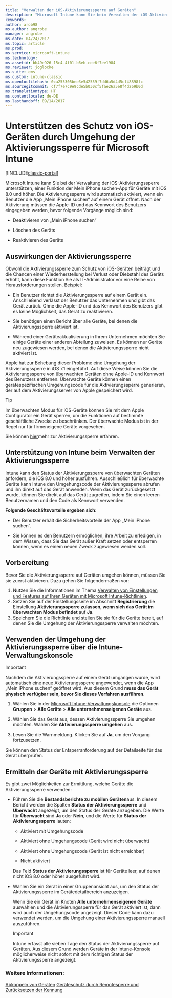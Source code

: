 ```yaml
---
title: "Verwalten der iOS-Aktivierungssperre auf Geräten"
description: "Microsoft Intune kann Sie beim Verwalten der iOS-Aktivierungssperre unterstützen, einem Feature der App „Mein iPhone suchen“ für iOS 7.1 und höher."
keywords: 
author: arob98
ms.author: angrobe
manager: angrobe
ms.date: 04/24/2017
ms.topic: article
ms.prod: 
ms.service: microsoft-intune
ms.technology: 
ms.assetid: bb49e926-15c4-4f01-b6eb-cee6f7ee1984
ms.reviewer: joglocke
ms.suite: ems
ms.custom: intune-classic
ms.openlocfilehash: 0ca255305bee3e542559f7dd6a5d4d5cf48898fc
ms.sourcegitcommit: cf7f7e7c9e9cde5b030cf5fae26a5e8f4d269b0d
ms.translationtype: HT
ms.contentlocale: de-DE
ms.lasthandoff: 09/14/2017
---
```

# <a name="help-protect-ios-devices-with-activation-lock-bypass-for-microsoft-intune"></a>Unterstützen des Schutz von iOS-Geräten durch Umgehung der Aktivierungssperre für Microsoft Intune

[!INCLUDE[classic-portal](../includes/classic-portal.md)]

Microsoft Intune kann Sie bei der Verwaltung der iOS-Aktivierungssperre unterstützen, einer Funktion der Mein iPhone suchen-App für Geräte mit iOS 8.0 und höher. Die Aktivierungssperre wird automatisch aktiviert, wenn ein Benutzer die App „Mein iPhone suchen“ auf einem Gerät öffnet. Nach der Aktivierung müssen die Apple-ID und das Kennwort des Benutzers eingegeben werden, bevor folgende Vorgänge möglich sind: 

-   Deaktivieren von „Mein iPhone suchen“

-   Löschen des Geräts

-   Reaktivieren des Geräts

## <a name="how-activation-lock-affects-you"></a>Auswirkungen der Aktivierungssperre
Obwohl die Aktivierungssperre zum Schutz von iOS-Geräten beiträgt und die Chancen einer Wiederherstellung bei Verlust oder Diebstahl des Geräts erhöht, kann diese Funktion Sie als IT-Administrator vor eine Reihe von Herausforderungen stellen. Beispiel:

-   Ein Benutzer richtet die Aktivierungssperre auf einem Gerät ein. Anschließend verlässt der Benutzer das Unternehmen und gibt das Gerät zurück. Ohne die Apple-ID und das Kennwort des Benutzers gibt es keine Möglichkeit, das Gerät zu reaktivieren.

-   Sie benötigen einen Bericht über alle Geräte, bei denen die Aktivierungssperre aktiviert ist.

-   Während einer Geräteaktualisierung in Ihrem Unternehmen möchten Sie einige Geräte einer anderen Abteilung zuweisen. Es können nur Geräte neu zugewiesen werden, bei denen die Aktivierungssperre nicht aktiviert ist.

Apple hat zur Behebung dieser Probleme eine Umgehung der Aktivierungssperre in iOS 7.1 eingeführt. Auf diese Weise können Sie die Aktivierungssperre von überwachten Geräten ohne Apple-ID und Kennwort des Benutzers entfernen. Überwachte Geräte können einen gerätespezifischen Umgehungscode für die Aktivierungssperre generieren, der auf dem Aktivierungsserver von Apple gespeichert wird.

> [!TIP]
> Im überwachten Modus für iOS-Geräte können Sie mit dem Apple Configurator ein Gerät sperren, um die Funktionen auf bestimmte geschäftliche Zwecke zu beschränken. Der überwachte Modus ist in der Regel nur für firmeneigene Geräte vorgesehen.

Sie können [hier](https://support.apple.com/en-us/HT201365)mehr zur Aktivierungssperre erfahren.

## <a name="how-intune-helps-you-manage-activation-lock"></a>Unterstützung von Intune beim Verwalten der Aktivierungssperre
Intune kann den Status der Aktivierungssperre von überwachten Geräten anfordern, die iOS 8.0 und höher ausführen. Ausschließlich für überwachte Geräte kann Intune den Umgehungscode der Aktivierungssperre abrufen und ihn direkt auf das Gerät anwenden. Wenn das Gerät zurückgesetzt wurde, können Sie direkt auf das Gerät zugreifen, indem Sie einen leeren Benutzernamen und den Code als Kennwort verwenden.

**Folgende Geschäftsvorteile ergeben sich**:

-   Der Benutzer erhält die Sicherheitsvorteile der App „Mein iPhone suchen“.

-   Sie können es den Benutzern ermöglichen, ihre Arbeit zu erledigen, in dem Wissen, dass Sie das Gerät außer Kraft setzen oder entsperren können, wenn es einem neuen Zweck zugewiesen werden soll.

## <a name="before-you-start"></a>Vorbereitung

Bevor Sie die Aktivierungssperre auf Geräten umgehen können, müssen Sie sie zuerst aktivieren. Dazu gehen Sie folgendermaßen vor:

1. Nutzen Sie die Informationen im Thema [Verwalten von Einstellungen und Features auf Ihren Geräten mit Microsoft Intune-Richtlinien](/intune-classic/deploy-use/ios-policy-settings-in-microsoft-intune).
2. Setzen Sie auf der Einstellungsseite im Abschnitt **Registrierung** die Einstellung **Aktivierungssperre zulassen, wenn sich das Gerät im überwachten Modus befindet** auf **Ja**.
3. Speichern Sie die Richtlinie und stellen Sie sie für die Geräte bereit, auf denen Sie die Umgehung der Aktivierungssperre verwalten möchten.

## <a name="how-to-use-activation-lock-bypass-from-the-intune-admin-console"></a>Verwenden der Umgehung der Aktivierungssperre über die Intune-Verwaltungskonsole
> [!IMPORTANT]
> Nachdem die Aktivierungssperre auf einem Gerät umgangen wurde, wird automatisch eine neue Aktivierungssperre angewendet, wenn die App „Mein iPhone suchen“ geöffnet wird. Aus diesem Grund **muss das Gerät physisch verfügbar sein, bevor Sie dieses Verfahren ausführen**.

1.  Wählen Sie in der [Microsoft Intune-Verwaltungskonsole](https://manage.microsoft.com) die Optionen **Gruppen** &gt; **Alle Geräte** &gt; **Alle unternehmenseigenen Geräte** aus.

2.  Wählen Sie das Gerät aus, dessen Aktivierungssperre Sie umgehen möchten. Wählen Sie **Aktivierungssperre umgehen** aus.

3.  Lesen Sie die Warnmeldung. Klicken Sie auf **Ja**, um den Vorgang fortzusetzen.

Sie können den Status der Entsperranforderung auf der Detailseite für das Gerät überprüfen.

## <a name="how-to-see-which-devices-are-using-activation-lock"></a>Ermitteln der Geräte mit Aktivierungssperre
Es gibt zwei Möglichkeiten zur Ermittlung, welche Geräte die Aktivierungssperre verwenden:

-   Führen Sie die **Bestandsberichte zu mobilen Geräten**aus. In diesem Bericht werden die Spalten **Status der Aktivierungssperre** und **Überwacht** angezeigt, um den Status der Geräte anzugeben. Die Werte für **Überwacht** sind **Ja** oder **Nein**, und die Werte für **Status der Aktivierungssperre** lauten:

    -   Aktiviert mit Umgehungscode

    -   Aktiviert ohne Umgehungscode (Gerät wird nicht überwacht)

    -   Aktiviert ohne Umgehungscode (Gerät ist nicht erreichbar)

    -   Nicht aktiviert

    Das Feld **Status der Aktivierungssperre** ist für Geräte leer, auf denen nicht iOS 8.0 oder höher ausgeführt wird.

-   Wählen Sie ein Gerät in einer Gruppenansicht aus, um den Status der Aktivierungssperre im Gerätedetailbereich anzuzeigen.

    Wenn Sie ein Gerät im Knoten **Alle unternehmenseigenen Geräte** auswählen und die Aktivierungssperre für das Gerät aktiviert ist, dann wird auch der Umgehungscode angezeigt. Dieser Code kann dazu verwendet werden, um die Umgehung einer Aktivierungssperre manuell auszuführen.

    > [!IMPORTANT]
    >Intune erfasst alle sieben Tage den Status der Aktivierungssperre auf Geräten. Aus diesem Grund werden Geräte in der Intune-Konsole möglicherweise nicht sofort mit dem richtigen Status der Aktivierungssperre angezeigt.


### <a name="see-also"></a>Weitere Informationen:
[Abkoppeln von Geräten](retire-devices-from-microsoft-intune-management.md)
[Geräteschutz durch Remotesperre und Zurücksetzen der Kennung](use-remote-lock-and-passcode-reset-in-microsoft-intune.md)

